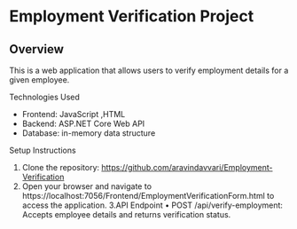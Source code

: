# Employment Verification Project

## Overview
This is a web application that allows users to verify employment details for a given employee.

Technologies Used
- Frontend: JavaScript ,HTML
- Backend: ASP.NET Core Web API
- Database: in-memory data structure

Setup Instructions

1. Clone the repository: https://github.com/aravindavvari/Employment-Verification
2. Open your browser and navigate to 
https://localhost:7056/Frontend/EmploymentVerificationForm.html to access the application.
3.API Endpoint
•	POST /api/verify-employment: Accepts employee details and returns verification status.
